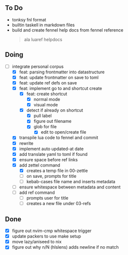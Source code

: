## To Do

- tonksy fnl format
- builtin taskell in markdown files
- build and create fennel help docs from fennel reference
  > ala luaref helpdocs

## Doing

- [ ] integrate personal corpus
  - [x] feat: parsing frontmatter into datastructure
  - [x] feat: update frontmatter on save to toml
  - [x] feat: update ref defs on save
  - [x] feat: implement go to and shortcut create
    - [x] feat: create shortcut
      - [x] normal mode
      - [x] visual mode
    - [x] detect if already on shortcut
      - [x] pull label
      - [x] figure out filename
      - [x] glob for file
        - [x] edit to open/create file
  - [x] transpile lua code to fennel and commit
  - [x] rewrite
  - [x] implement auto updated-at date
  - [x] add translate yaml to toml if found
  - [x] ensure space before ref links
  - [x] add zettel command
    - [x] creates a temp file in 00-zettle
    - [ ] on save, prompts for title
    - [ ] kebab-cases file name and inserts metadata
  - [ ] ensure whitespace between metadata and content
  - [ ] add ref command
    - [ ] prompts user for title
    - [ ] creates a new file under 03-refs

## Done

- [x] figure out nvim-cmp whitespace trigger
- [x] update packers to use make setup
- [x] move lazy/aniseed to nix
- [x] figure out why n/N (hlslens) adds newline if no match
